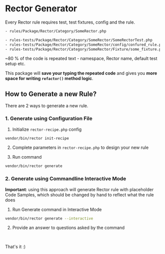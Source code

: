 # Rector Generator

Every Rector rule requires test, test fixtures, config and the rule.

```bash
- rules/Package/Rector/Category/SomeRector.php

- rules-tests/Package/Rector/Category/SomeRector/SomeRectorTest.php
- rules-tests/Package/Rector/Category/SomeRector/config/confured_rule.php
- rules-tests/Package/Rector/Category/SomeRector/Fixture/some_fixture.php.inc
```

~80 % of the code is repeated text - namespace, Rector name, default test setup etc.

This package will **save your typing the repeated code** and gives you **more space for writing `refactor()` method logic**.

## How to Generate a new Rule?

There are 2 ways to generate a new rule.

### 1. Generate using Configuration File

1. Initialize `rector-recipe.php` config

```bash
vendor/bin/rector init-recipe
```

2. Complete parameters in `rector-recipe.php` to design your new rule

3. Run command

```bash
vendor/bin/rector generate
```

### 2. Generate using Commandline Interactive Mode

**Important**: using this approach will generate Rector rule with placeholder Code Samples, which should be changed
by hand to reflect what the rule does

1. Run Generate command in Interactive Mode

```bash
vendor/bin/rector generate --interactive
```

2. Provide an answer to questions asked by the command

<br>

That's it :)

